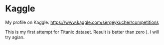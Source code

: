 # Kaggle

My profile on Kaggle: https://www.kaggle.com/sergeykucher/competitions

This is my first attempt for Titanic dataset.
Result is better than zero ).
I will try agian.